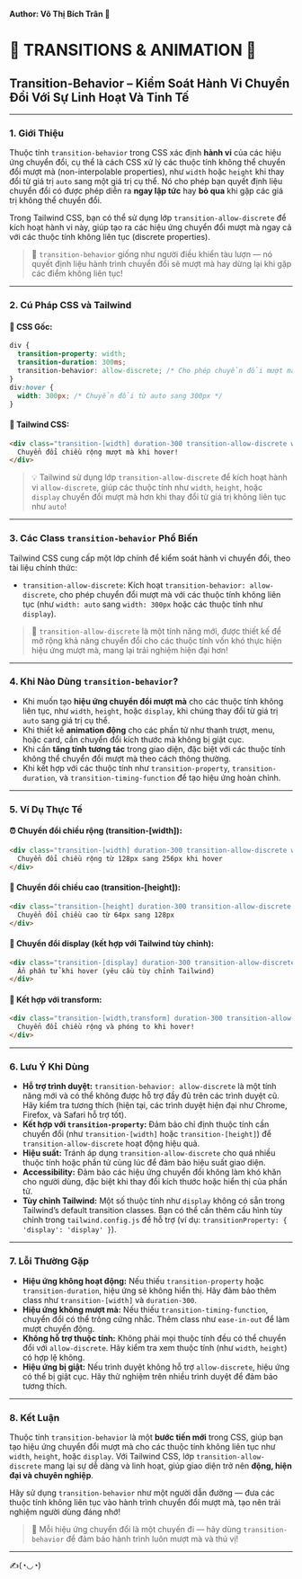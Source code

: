 **Author: Võ Thị Bích Trân 🌸**

# 🎢 TRANSITIONS & ANIMATION 🎢

## Transition-Behavior – Kiểm Soát Hành Vi Chuyển Đổi Với Sự Linh Hoạt Và Tinh Tế

---

### 1. **Giới Thiệu**

Thuộc tính `transition-behavior` trong CSS xác định **hành vi** của các hiệu ứng chuyển đổi, cụ thể là cách CSS xử lý các thuộc tính không thể chuyển đổi mượt mà (non-interpolable properties), như `width` hoặc `height` khi thay đổi từ giá trị `auto` sang một giá trị cụ thể. Nó cho phép bạn quyết định liệu chuyển đổi có được phép diễn ra **ngay lập tức** hay **bỏ qua** khi gặp các giá trị không thể chuyển đổi.

Trong Tailwind CSS, bạn có thể sử dụng lớp `transition-allow-discrete` để kích hoạt hành vi này, giúp tạo ra các hiệu ứng chuyển đổi mượt mà ngay cả với các thuộc tính không liên tục (discrete properties).

> 🎢 `transition-behavior` giống như người điều khiển tàu lượn — nó quyết định liệu hành trình chuyển đổi sẽ mượt mà hay dừng lại khi gặp các điểm không liên tục!

---

### 2. **Cú Pháp CSS và Tailwind**

#### 📌 CSS Gốc:

```css
div {
  transition-property: width;
  transition-duration: 300ms;
  transition-behavior: allow-discrete; /* Cho phép chuyển đổi mượt mà với các giá trị không liên tục */
}
div:hover {
  width: 300px; /* Chuyển đổi từ auto sang 300px */
}
```

#### 📌 Tailwind CSS:

```html
<div class="transition-[width] duration-300 transition-allow-discrete w-auto hover:w-[300px] bg-blue-500 text-white p-4">
  Chuyển đổi chiều rộng mượt mà khi hover!
</div>
```

> 💡 Tailwind sử dụng lớp `transition-allow-discrete` để kích hoạt hành vi `allow-discrete`, giúp các thuộc tính như `width`, `height`, hoặc `display` chuyển đổi mượt mà hơn khi thay đổi từ giá trị không liên tục như `auto`!

---

### 3. **Các Class `transition-behavior` Phổ Biến**

Tailwind CSS cung cấp một lớp chính để kiểm soát hành vi chuyển đổi, theo tài liệu chính thức:

- `transition-allow-discrete`: Kích hoạt `transition-behavior: allow-discrete`, cho phép chuyển đổi mượt mà với các thuộc tính không liên tục (như `width: auto` sang `width: 300px` hoặc các thuộc tính như `display`).

> 🧠 `transition-allow-discrete` là một tính năng mới, được thiết kế để mở rộng khả năng chuyển đổi cho các thuộc tính vốn khó thực hiện hiệu ứng mượt mà, mang lại trải nghiệm hiện đại hơn!

---

### 4. **Khi Nào Dùng `transition-behavior`?**

- Khi muốn tạo **hiệu ứng chuyển đổi mượt mà** cho các thuộc tính không liên tục, như `width`, `height`, hoặc `display`, khi chúng thay đổi từ giá trị `auto` sang giá trị cụ thể.
- Khi thiết kế **animation động** cho các phần tử như thanh trượt, menu, hoặc card, cần chuyển đổi kích thước mà không bị giật cục.
- Khi cần **tăng tính tương tác** trong giao diện, đặc biệt với các thuộc tính không thể chuyển đổi mượt mà theo cách thông thường.
- Khi kết hợp với các thuộc tính như `transition-property`, `transition-duration`, và `transition-timing-function` để tạo hiệu ứng hoàn chỉnh.

---

### 5. **Ví Dụ Thực Tế**

#### ⏰ Chuyển đổi chiều rộng (transition-[width]):

```html
<div class="transition-[width] duration-300 transition-allow-discrete w-32 hover:w-64 bg-green-500 text-white p-4">
  Chuyển đổi chiều rộng từ 128px sang 256px khi hover
</div>
```

#### 🌟 Chuyển đổi chiều cao (transition-[height]):

```html
<div class="transition-[height] duration-300 transition-allow-discrete h-16 hover:h-32 bg-blue-500 text-white p-4">
  Chuyển đổi chiều cao từ 64px sang 128px
</div>
```

#### 📍 Chuyển đổi display (kết hợp với Tailwind tùy chỉnh):

```html
<div class="transition-[display] duration-300 transition-allow-discrete block hover:hidden bg-red-500 text-white p-4">
  Ẩn phần tử khi hover (yêu cầu tùy chỉnh Tailwind)
</div>
```

#### 🚀 Kết hợp với transform:

```html
<div class="transition-[width,transform] duration-300 transition-allow-discrete transform w-32 hover:w-64 hover:scale-110 bg-purple-500 text-white p-4">
  Chuyển đổi chiều rộng và phóng to khi hover!
</div>
```

---

### 6. **Lưu Ý Khi Dùng**

- **Hỗ trợ trình duyệt:** `transition-behavior: allow-discrete` là một tính năng mới và có thể không được hỗ trợ đầy đủ trên các trình duyệt cũ. Hãy kiểm tra tương thích (hiện tại, các trình duyệt hiện đại như Chrome, Firefox, và Safari hỗ trợ tốt).
- **Kết hợp với `transition-property`:** Đảm bảo chỉ định thuộc tính cần chuyển đổi (như `transition-[width]` hoặc `transition-[height]`) để `transition-allow-discrete` hoạt động hiệu quả.
- **Hiệu suất:** Tránh áp dụng `transition-allow-discrete` cho quá nhiều thuộc tính hoặc phần tử cùng lúc để đảm bảo hiệu suất giao diện.
- **Accessibility:** Đảm bảo các hiệu ứng chuyển đổi không làm khó khăn cho người dùng, đặc biệt khi thay đổi kích thước hoặc hiển thị của phần tử.
- **Tùy chỉnh Tailwind:** Một số thuộc tính như `display` không có sẵn trong Tailwind’s default transition classes. Bạn có thể cần thêm cấu hình tùy chỉnh trong `tailwind.config.js` để hỗ trợ (ví dụ: `transitionProperty: { 'display': 'display' }`).

---

### 7. **Lỗi Thường Gặp**

- **Hiệu ứng không hoạt động:** Nếu thiếu `transition-property` hoặc `transition-duration`, hiệu ứng sẽ không hiển thị. Hãy đảm bảo thêm class như `transition-[width]` và `duration-300`.
- **Hiệu ứng không mượt mà:** Nếu thiếu `transition-timing-function`, chuyển đổi có thể trông cứng nhắc. Thêm class như `ease-in-out` để làm mượt chuyển động.
- **Không hỗ trợ thuộc tính:** Không phải mọi thuộc tính đều có thể chuyển đổi với `allow-discrete`. Hãy kiểm tra xem thuộc tính (như `width`, `height`) có hợp lệ không.
- **Hiệu ứng bị giật:** Nếu trình duyệt không hỗ trợ `allow-discrete`, hiệu ứng có thể bị giật cục. Hãy thử nghiệm trên nhiều trình duyệt để đảm bảo tương thích.

---

### 8. **Kết Luận**

Thuộc tính `transition-behavior` là một **bước tiến mới** trong CSS, giúp bạn tạo hiệu ứng chuyển đổi mượt mà cho các thuộc tính không liên tục như `width`, `height`, hoặc `display`. Với Tailwind CSS, lớp `transition-allow-discrete` mang lại sự dễ dàng và linh hoạt, giúp giao diện trở nên **động, hiện đại và chuyên nghiệp**.

Hãy sử dụng `transition-behavior` như một người dẫn đường — đưa các thuộc tính không liên tục vào hành trình chuyển đổi mượt mà, tạo nên trải nghiệm người dùng đáng nhớ!

> 🎢 Mỗi hiệu ứng chuyển đổi là một chuyến đi — hãy dùng `transition-behavior` để đảm bảo hành trình luôn mượt mà và thú vị!

---

✍️(◔◡◔)